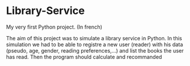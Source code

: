 # Library-Service
My very first Python project. (In french) 

The aim of this project was to simulate a library service in Python. 
In this simulation we had to be able to registre a new user (reader) with his data (pseudo, age, gender, reading preferences,...) and list the books the user has read.
Then the program should calculate and recommanded 
